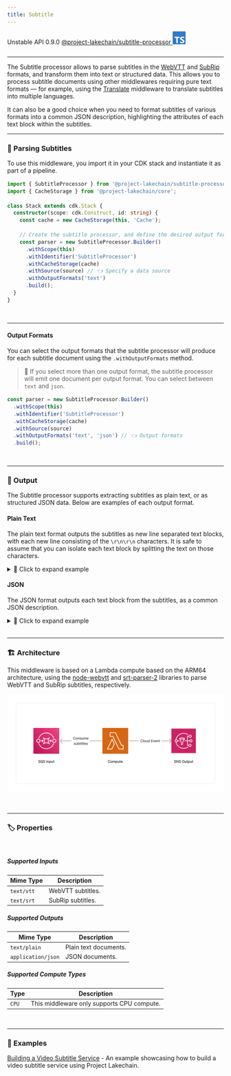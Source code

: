 ```yaml
---
title: Subtitle
---
```


<span title="Label: Pro" data-view-component="true" class="Label Label--api text-uppercase">
  Unstable API
</span>
<span title="Label: Pro" data-view-component="true" class="Label Label--version text-uppercase">
  0.9.0
</span>
<span title="Label: Pro" data-view-component="true" class="Label Label--package">
  <a target="_blank" href="https://www.npmjs.com/package/@project-lakechain/subtitle-processor">
    @project-lakechain/subtitle-processor
  </a>
</span>
<span class="language-icon">
  <svg role="img" viewBox="0 0 24 24" width="30" xmlns="http://www.w3.org/2000/svg" style="fill: #3178C6;"><title>TypeScript</title><path d="M1.125 0C.502 0 0 .502 0 1.125v21.75C0 23.498.502 24 1.125 24h21.75c.623 0 1.125-.502 1.125-1.125V1.125C24 .502 23.498 0 22.875 0zm17.363 9.75c.612 0 1.154.037 1.627.111a6.38 6.38 0 0 1 1.306.34v2.458a3.95 3.95 0 0 0-.643-.361 5.093 5.093 0 0 0-.717-.26 5.453 5.453 0 0 0-1.426-.2c-.3 0-.573.028-.819.086a2.1 2.1 0 0 0-.623.242c-.17.104-.3.229-.393.374a.888.888 0 0 0-.14.49c0 .196.053.373.156.529.104.156.252.304.443.444s.423.276.696.41c.273.135.582.274.926.416.47.197.892.407 1.266.628.374.222.695.473.963.753.268.279.472.598.614.957.142.359.214.776.214 1.253 0 .657-.125 1.21-.373 1.656a3.033 3.033 0 0 1-1.012 1.085 4.38 4.38 0 0 1-1.487.596c-.566.12-1.163.18-1.79.18a9.916 9.916 0 0 1-1.84-.164 5.544 5.544 0 0 1-1.512-.493v-2.63a5.033 5.033 0 0 0 3.237 1.2c.333 0 .624-.03.872-.09.249-.06.456-.144.623-.25.166-.108.29-.234.373-.38a1.023 1.023 0 0 0-.074-1.089 2.12 2.12 0 0 0-.537-.5 5.597 5.597 0 0 0-.807-.444 27.72 27.72 0 0 0-1.007-.436c-.918-.383-1.602-.852-2.053-1.405-.45-.553-.676-1.222-.676-2.005 0-.614.123-1.141.369-1.582.246-.441.58-.804 1.004-1.089a4.494 4.494 0 0 1 1.47-.629 7.536 7.536 0 0 1 1.77-.201zm-15.113.188h9.563v2.166H9.506v9.646H6.789v-9.646H3.375z"/></svg>
</span>
<div style="margin-top: 26px"></div>

---

The Subtitle processor allows to parse subtitles in the [WebVTT](https://en.wikipedia.org/wiki/WebVTT) and [SubRip](https://en.wikipedia.org/wiki/SubRip) formats, and transform them into text or structured data. This allows you to process subtitle documents using other middlewares requiring pure text formats — for example, using the [Translate](/project-lakechain/text-processing/translate-text-processor) middleware to translate subtitles into multiple languages.

It can also be a good choice when you need to format subtitles of various formats into a common JSON description, highlighting the attributes of each text block within the subtitles.

---

### 💬 Parsing Subtitles

To use this middleware, you import it in your CDK stack and instantiate it as part of a pipeline.

```typescript
import { SubtitleProcessor } from '@project-lakechain/subtitle-processor';
import { CacheStorage } from '@project-lakechain/core';

class Stack extends cdk.Stack {
  constructor(scope: cdk.Construct, id: string) {
    const cache = new CacheStorage(this, 'Cache');
    
    // Create the subtitle processor, and define the desired output formats.
    const parser = new SubtitleProcessor.Builder()
      .withScope(this)
      .withIdentifier('SubtitleProcessor')
      .withCacheStorage(cache)
      .withSource(source) // 👈 Specify a data source
      .withOutputFormats('text')
      .build();
  }
}
```

<br>

---

#### Output Formats

You can select the output formats that the subtitle processor will produce for each subtitle document using the `.withOutputFormats` method.

> 💁 If you select more than one output format, the subtitle processor will emit one document per output format. You can select between `text` and `json`.

```typescript
const parser = new SubtitleProcessor.Builder()
  .withScope(this)
  .withIdentifier('SubtitleProcessor')
  .withCacheStorage(cache)
  .withSource(source)
  .withOutputFormats('text', 'json') // 👈 Output formats
  .build();
```

<br>

---

### 📄 Output

The Subtitle processor supports extracting subtitles as plain text, or as structured JSON data. Below are examples of each output format.

#### Plain Text

The plain text format outputs the subtitles as new line separated text blocks, with each new line consisting of the `\r\n\r\n` characters. It is safe to assume that you can isolate each text block by splitting the text on those characters.

<details>
  <summary>💁 Click to expand example</summary>

  ```text
  Welcome, everyone, to our annual gathering. As the clock strikes midnight, let us share our tales, the ones whispered in the shadows, the ones that dance with the stars.

  I shall begin. It was a night much like this, under a crescent moon's embrace, when I ventured beyond the known paths. There, in the heart of the forest, I heard a voice, soft and melancholic, narrating the forest's ancient lore.

  Intriguing, do continue. What did the voice speak of?

  It spoke of ages past, of forgotten civilizations that once flourished beneath these very boughs. It told of joy, of sorrow, and of the eternal cycle that binds us all.
  ```

</details>

#### JSON

The JSON format outputs each text block from the subtitles, as a common JSON description.

<details>
  <summary>💁 Click to expand example</summary>

  ```json
  [
    {
      "id": 1,
      "startTime": "00:00:00.000",
      "startSeconds": 0,
      "endTime": "00:00:10.000",
      "endSeconds": 10.0,
      "text": "Welcome, everyone, to our annual gathering. As the clock strikes midnight, let us share our tales, the ones whispered in the shadows, the ones that dance with the stars."
    },
    {
      "id": 2,
      "startTime": "00:00:10.000",
      "startSeconds": 10.0,
      "endTime": "00:00:20.000",
      "endSeconds": 20.0,
      "text": "I shall begin. It was a night much like this, under a crescent moon's embrace, when I ventured beyond the known paths. There, in the heart of the forest, I heard a voice, soft and melancholic, narrating the forest's ancient lore."
    },
    {
      "id": 3,
      "startTime": "00:00:20.000",
      "startSeconds": 20.0,
      "endTime": "00:00:30.000",
      "endSeconds": 30.0,
      "text": "Intriguing, do continue. What did the voice speak of?"
    },
    {
      "id": 4,
      "startTime": "00:00:30.000",
      "startSeconds": 30.0,
      "endTime": "00:00:40.000",
      "endSeconds": 40.0,
      "text": "It spoke of ages past, of forgotten civilizations that once flourished beneath these very boughs. It told of joy, of sorrow, and of the eternal cycle that binds us all."
    }
  ]
  ```

</details>

<br>

---

### 🏗️ Architecture

This middleware is based on a Lambda compute based on the ARM64 architecture, using the [node-webvtt](https://www.npmjs.com/package/node-webvtt) and [srt-parser-2](https://www.npmjs.com/package/srt-parser-2) libraries to parse WebVTT and SubRip subtitles, respectively.

![Architecture](../../../assets/subtitle-processor-architecture.png)

<br>

---

### 🏷️ Properties

<br>

##### Supported Inputs

|  Mime Type  | Description |
| ----------- | ----------- |
| `text/vtt` | WebVTT subtitles. |
| `text/srt` | SubRip subtitles. |

##### Supported Outputs

|  Mime Type  | Description |
| ----------- | ----------- |
| `text/plain` | Plain text documents. |
| `application/json` | JSON documents. |

##### Supported Compute Types

| Type  | Description |
| ----- | ----------- |
| `CPU` | This middleware only supports CPU compute. |

<br>

---

### 📖 Examples

[Building a Video Subtitle Service](https://github.com/awslabs/project-lakechain/tree/main/examples/end-to-end-use-cases/building-a-video-subtitle-service/) - An example showcasing how to build a video subtitle service using Project Lakechain.
